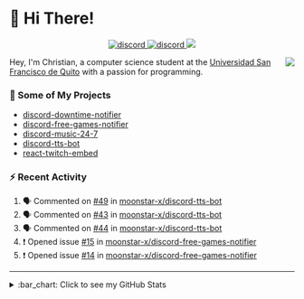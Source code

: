 # :wave: Hi There!

<p align="center">
  <a href="https://discord.gg/mhj3Zsv">
    <img alt="discord" src="https://img.shields.io/discord/730998659008823296.svg?label=&logo=discord&logoColor=ffffff&color=7389D8&labelColor=6A7EC2"/>
  </a>
  <a href="https://twitter.com/moonstar_x99">
    <img alt="discord" src="https://img.shields.io/twitter/follow/moonstar_x99?label=Follow%20Me%21&style=social"/>
  </a>
  <a href="https://badges.pufler.dev">
    <img src="https://badges.pufler.dev/visits/moonstar-x/moonstar-x?style=flat&logo=github">
  </a>
</p>

<img align="right" src="https://media.tenor.com/images/cb8fb20986aac7eef75c8ce6bc3997c0/tenor.gif" />

Hey, I'm Christian, a computer science student at the [Universidad San Francisco de Quito](http://www.usfq.edu.ec/Paginas/Inicio.aspx) with a passion for programming.

### :rocket: Some of My Projects

* [discord-downtime-notifier](https://github.com/moonstar-x/discord-downtime-notifier)
* [discord-free-games-notifier](https://github.com/moonstar-x/discord-free-games-notifier)
* [discord-music-24-7](https://github.com/moonstar-x/discord-music-24-7)
* [discord-tts-bot](https://github.com/moonstar-x/discord-tts-bot)
* [react-twitch-embed](https://github.com/moonstar-x/react-twitch-embed)

### :zap: Recent Activity

<!--START_SECTION:activity-->
1. 🗣 Commented on [#49](https://github.com/moonstar-x/discord-tts-bot/issues/49) in [moonstar-x/discord-tts-bot](https://github.com/moonstar-x/discord-tts-bot)
2. 🗣 Commented on [#43](https://github.com/moonstar-x/discord-tts-bot/issues/43) in [moonstar-x/discord-tts-bot](https://github.com/moonstar-x/discord-tts-bot)
3. 🗣 Commented on [#44](https://github.com/moonstar-x/discord-tts-bot/issues/44) in [moonstar-x/discord-tts-bot](https://github.com/moonstar-x/discord-tts-bot)
4. ❗️ Opened issue [#15](https://github.com/moonstar-x/discord-free-games-notifier/issues/15) in [moonstar-x/discord-free-games-notifier](https://github.com/moonstar-x/discord-free-games-notifier)
5. ❗️ Opened issue [#14](https://github.com/moonstar-x/discord-free-games-notifier/issues/14) in [moonstar-x/discord-free-games-notifier](https://github.com/moonstar-x/discord-free-games-notifier)
<!--END_SECTION:activity-->

---

<details>
  <summary>
    :bar_chart: Click to see my GitHub Stats
  </summary>
  <p align="center">
    <br>
    <img alt="GitHub Stats" src="https://github-readme-stats.vercel.app/api?username=moonstar-x&count_private=true&show_icons=true&theme=dracula" />
    <br>
    <img alt="GitHub Top Languages" src="https://github-readme-stats.vercel.app/api/top-langs/?username=moonstar-x&layout=compact&theme=dracula" />
  </p>
</details>
